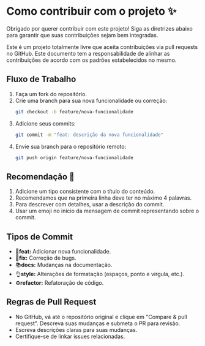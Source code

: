 # Como contribuir com o projeto ✨
Obrigado por querer contribuir com este projeto! Siga as diretrizes abaixo para garantir que suas contribuições sejam bem integradas.

Este é um projeto totalmente livre que aceita contribuições via pull requests no GitHub. Este documento tem a responsabilidade de alinhar as contribuições de acordo com os padrões estabelecidos no mesmo.

## Fluxo de Trabalho

1. Faça um fork do repositório.
2. Crie uma branch para sua nova funcionalidade ou correção:
    ```bash
    git checkout -b feature/nova-funcionalidade
    ```
3. Adicione seus commits:
    ```bash
    git commit -m "feat: descrição da nova funcionalidade"
    ```
4. Envie sua branch para o repositório remoto:
    ```bash
    git push origin feature/nova-funcionalidade
    ```
## Recomendação 🎉
1. Adicione um tipo consistente com o título do conteúdo.
2. Recomendamos que na primeira linha deve ter no máximo 4 palavras.
3. Para descrever com detalhes, usar a descrição do commit.
4. Usar um emoji no início da mensagem de commit representando sobre o commit.

## Tipos de Commit

- 💄**feat:** Adicionar nova funcionalidade.
- 🐛**fix:** Correção de bugs.
- 📚**docs:** Mudanças na documentação.
- 👌**style:** Alterações de formatação (espaços, ponto e vírgula, etc.).
- ♻️**refactor:** Refatoração de código.

## Regras de Pull Request 

- No GitHub, vá até o repositório original e clique em "Compare & pull request". Descreva suas mudanças e submeta o PR para revisão.
- Escreva descrições claras para suas mudanças.
- Certifique-se de linkar issues relacionadas.
